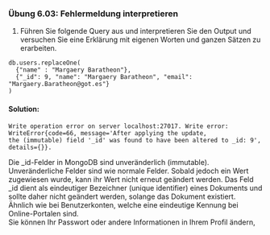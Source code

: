 ### Übung 6.03: Fehlermeldung interpretieren

1. Führen Sie folgende Query aus und interpretieren Sie den Output und versuchen Sie eine Erklärung mit
eigenen Worten und ganzen Sätzen zu erarbeiten.

```
db.users.replaceOne(
  {"name" : "Margaery Baratheon"},
  {"_id": 9, "name": "Margaery Baratheon", "email":     "Margaery.Baratheon@got.es"}
)
```

#### Solution:
```
Write operation error on server localhost:27017. Write error: WriteError{code=66, message='After applying the update,
the (immutable) field '_id' was found to have been altered to _id: 9', details={}}.
```

Die _id-Felder in MongoDB sind unveränderlich (immutable). Unveränderliche Felder sind wie normale Felder.
Sobald jedoch ein Wert zugewiesen wurde, kann ihr Wert nicht erneut geändert werden. 
Das Feld _id dient als eindeutiger Bezeichner (unique identifier) eines Dokuments und sollte daher nicht geändert werden, 
solange das Dokument existiert.
Ähnlich wie bei Benutzerkonten, welche eine eindeutige Kennung bei Online-Portalen sind.  
Sie können Ihr Passwort oder andere Informationen in Ihrem Profil ändern, 